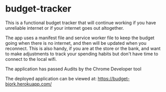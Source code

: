 # budget-tracker

This is a functional budget tracker that will continue working if you have unreliable internet or if your internet goes out altogether. 

The app uses a manifest file and service worker file to keep the budget going when there is no internet, and then will be updated when you reconnect. This is also handy, if you are at the store or the bank, and want to make adjustments to track your spending habits but don't have time to connect to the local wifi. 

The application has passed Audits by the Chrome Developer tool

The deployed application can be viewed at: https://budget-bjork.herokuapp.com/